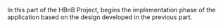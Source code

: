 In this part of the HBnB Project, begins the implementation phase of the application based on the design developed in the previous part.
